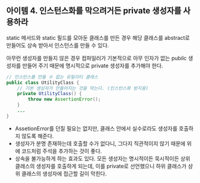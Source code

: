 ## 아이템 4. 인스턴스화를 막으려거든 private 생성자를 사용하라

static 메서드와 static 필드를 모아둔 클래스를 만든 경우 해당 클래스를 abstract로 만들어도 상속 받아서 인스턴스를 만들 수 있다.

아무런 생성자를 만들지 않은 경우 컴파일러가 기본적으로 아무 인자가 없는 pubilc 생성자를 만들어 주기 때문에 명시적으로 private 생성자를 추가해야 한다.

``` java
// 인스턴스를 만들 수 없는 유틸리티 클래스
public class UtilityClass {
    // 기본 생성자가 만들어지는 것을 막는다. (인스턴스화 방지용)
    private UtilityClass() {
        throw new AssertionError();
    }
    ...
}
```

-   AssetionError를 던질 필요는 없지만, 클래스 안에서 실수로라도 생성자를 호출하지 않도록 해준다.
-   생성자가 분명 존재하는데 호출할 수가 없다니, 그다지 직관적이지 않기 때문에 위에 코드처럼 주석을 추가하는 것이 좋다.
-   상속을 불가능하게 하는 효과도 있다. 모든 생성자는 명시적이든 묵시적이든 상위 클래스의 생성자를 호출하게 되는데, 이를 private로 선언했으니 하위 클래스가 상위 클래스의 생성자에 접근할 길이 막힌다.